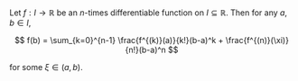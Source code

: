 Let $f: I \to \mathbb{R}$ be an $n$-times differentiable function on $I \subseteq \mathbb{R}$. Then for any $a, b\in I$,

$$
f(b) = \sum_{k=0}^{n-1} \frac{f^{(k)}(a)}{k!}(b-a)^k + \frac{f^{(n)}(\xi)}{n!}(b-a)^n
$$

for some $\xi \in (a, b)$.
